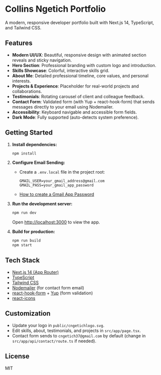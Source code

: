 # Collins Ngetich Portfolio

A modern, responsive developer portfolio built with Next.js 14, TypeScript, and Tailwind CSS.

## Features

- **Modern UI/UX**: Beautiful, responsive design with animated section reveals and sticky navigation.
- **Hero Section**: Professional branding with custom logo and introduction.
- **Skills Showcase**: Colorful, interactive skills grid.
- **About Me**: Detailed professional timeline, core values, and personal interests.
- **Projects & Experience**: Placeholder for real-world projects and collaborations.
- **Testimonials**: Rotating carousel of client and colleague feedback.
- **Contact Form**: Validated form (with Yup + react-hook-form) that sends messages directly to your email using Nodemailer.
- **Accessibility**: Keyboard navigable and accessible form fields.
- **Dark Mode**: Fully supported (auto-detects system preference).

## Getting Started

1. **Install dependencies:**
   ```sh
   npm install
   ```

2. **Configure Email Sending:**
   - Create a `.env.local` file in the project root:
     ```env
     GMAIL_USER=your_gmail_address@gmail.com
     GMAIL_PASS=your_gmail_app_password
     ```
   - [How to create a Gmail App Password](https://support.google.com/accounts/answer/185833?hl=en)

3. **Run the development server:**
   ```sh
   npm run dev
   ```
   Open [http://localhost:3000](http://localhost:3000) to view the app.

4. **Build for production:**
   ```sh
   npm run build
   npm start
   ```

## Tech Stack
- [Next.js 14 (App Router)](https://nextjs.org/)
- [TypeScript](https://www.typescriptlang.org/)
- [Tailwind CSS](https://tailwindcss.com/)
- [Nodemailer](https://nodemailer.com/) (for contact form email)
- [react-hook-form](https://react-hook-form.com/) + [Yup](https://github.com/jquense/yup) (form validation)
- [react-icons](https://react-icons.github.io/react-icons/)

## Customization
- Update your logo in `public/cngetichlogo.svg`.
- Edit skills, about, testimonials, and projects in `src/app/page.tsx`.
- Contact form sends to `cngetich37@gmail.com` by default (change in `src/app/api/contact/route.ts` if needed).

## License
MIT
